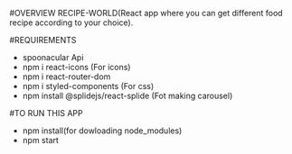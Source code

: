 #OVERVIEW
RECIPE-WORLD(React app where you can get different food recipe according to your choice).

#REQUIREMENTS
- spoonacular Api
- npm i react-icons   (For icons)
- npm i react-router-dom 
- npm i styled-components (For css)
- npm install @splidejs/react-splide (Fot making carousel)

#TO RUN THIS APP
- npm install(for dowloading node_modules)
- npm start
